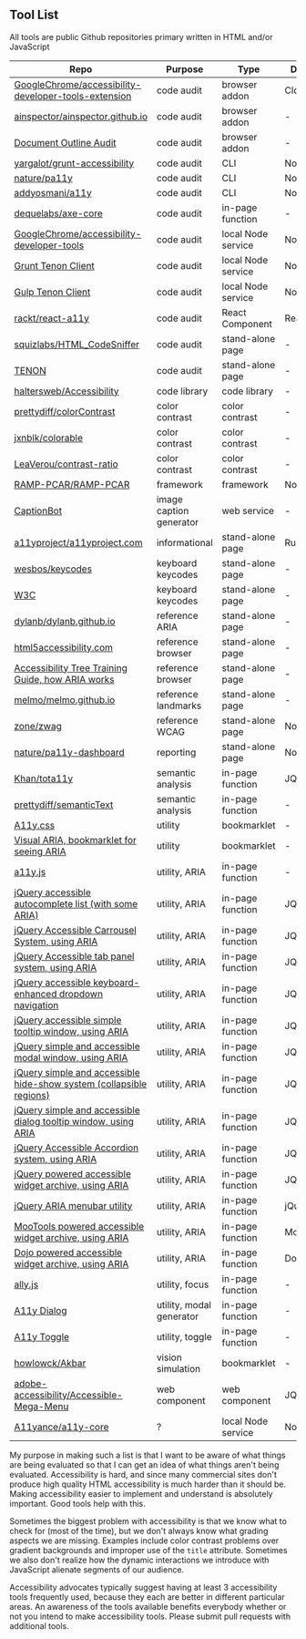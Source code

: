 Tool List
---

All tools are public Github repositories primary written in HTML and/or JavaScript

Repo                                                                                                                                 |Purpose                 |Type              |Dependencies
-------------------------------------------------------------------------------------------------------------------------------------|------------------------|------------------|------------
[GoogleChrome/accessibility-developer-tools-extension](https://github.com/GoogleChrome/accessibility-developer-tools-extension)      |code audit              |browser addon     |Closure Compiler
[ainspector/ainspector.github.io](https://github.com/ainspector/ainspector.github.io)                                                |code audit              |browser addon     |-
[Document Outline Audit](https://github.com/edenspiekermann/outline-audit)                                                           |code audit              |browser addon     |-
[yargalot/grunt-accessibility](https://github.com/yargalot/grunt-accessibility)                                                      |code audit              |CLI               |Node/Grunt
[nature/pa11y](https://github.com/springernature/pa11y)                                                                              |code audit              |CLI               |Node/PhantonJS
[addyosmani/a11y](https://github.com/addyosmani/a11y)                                                                                |code audit              |CLI               |Node/PhantomJS
[dequelabs/axe-core](https://github.com/dequelabs/axe-core)                                                                          |code audit              |in-page function  |-
[GoogleChrome/accessibility-developer-tools](https://github.com/GoogleChrome/accessibility-developer-tools)                          |code audit              |local Node service|Node
[Grunt Tenon Client](https://github.com/egauci/grunt-tenon-client)                                                                   |code audit              |local Node service|Node/Grunt
[Gulp Tenon Client](https://github.com/egauci/gulp-tenon-client)                                                                     |code audit              |local Node service|Node/Gulp
[rackt/react-a11y](https://github.com/reactjs/react-a11y)                                                                            |code audit              |React Component   |React
[squizlabs/HTML_CodeSniffer](https://github.com/squizlabs/HTML_CodeSniffer)                                                          |code audit              |stand-alone page  |-
[TENON](http://tenon.io/)                                                                                                            |code audit              |stand-alone page  |-
[haltersweb/Accessibility](https://github.com/haltersweb/Accessibility)                                                              |code library            |code library      |-
[prettydiff/colorContrast](https://github.com/prettydiff/colorContrast)                                                              |color contrast          |color contrast    |-
[jxnblk/colorable](https://github.com/jxnblk/colorable)                                                                              |color contrast          |color contrast    |-
[LeaVerou/contrast-ratio](https://github.com/LeaVerou/contrast-ratio)                                                                |color contrast          |color contrast    |-
[RAMP-PCAR/RAMP-PCAR](https://github.com/RAMP-PCAR/RAMP-PCAR)                                                                        |framework               |framework         |Node/Grunt
[CaptionBot](https://www.captionbot.ai/)                                                                                             |image caption generator |web service       |-
[a11yproject/a11yproject.com](https://github.com/a11yproject/a11yproject.com)                                                        |informational           |stand-alone page  |Ruby
[wesbos/keycodes](https://github.com/wesbos/keycodes)                                                                                |keyboard keycodes       |stand-alone page  |-
[W3C](http://w3c.github.io/uievents/tools/key-event-viewer.html)                                                                     |keyboard keycodes       |stand-alone page  |-
[dylanb/dylanb.github.io](https://github.com/dylanb/dylanb.github.io)                                                                |reference ARIA          |stand-alone page  |-
[html5accessibility.com](http://html5accessibility.com/)                                                                             |reference browser       |stand-alone page  |-
[Accessibility Tree Training Guide, how ARIA works](http://whatsock.com/training)                                                    |reference browser       |stand-alone page  |-
[melmo/melmo.github.io](https://github.com/melmo/melmo.github.io)                                                                    |reference landmarks     |stand-alone page  |-
[zone/zwag](https://github.com/zone/zwag)                                                                                            |reference WCAG          |stand-alone page  |Node
[nature/pa11y-dashboard](https://github.com/springernature/pa11y-dashboard)                                                          |reporting               |stand-alone page  |Node/PhantomJS
[Khan/tota11y](https://github.com/Khan/tota11y)                                                                                      |semantic analysis       |in-page function  |JQuery
[prettydiff/semanticText](https://github.com/prettydiff/semanticText)                                                                |semantic analysis       |in-page function  |-
[A11y.css](https://github.com/ffoodd/a11y.css)                                                                                       |utility                 |bookmarklet       |-
[Visual ARIA, bookmarklet for seeing ARIA](https://github.com/accdc/csun-2016)                                                       |utility                 |bookmarklet       |-
[a11y.js](https://github.com/IBM-Watson/a11y.js)                                                                                     |utility, ARIA           |in-page function  |-
[jQuery accessible autocomplete list (with some ARIA)](https://github.com/nico3333fr/jquery-accessible-autocomplete-list-aria)       |utility, ARIA           |in-page function  |JQuery
[jQuery Accessible Carrousel System, using ARIA](https://github.com/nico3333fr/jquery-accessible-carrousel-aria)                     |utility, ARIA           |in-page function  |JQuery
[jQuery Accessible tab panel system, using ARIA](https://github.com/nico3333fr/jquery-accessible-tabs-aria)                          |utility, ARIA           |in-page function  |JQuery
[jQuery accessible keyboard-enhanced dropdown navigation](https://github.com/nico3333fr/jquery-accessible-subnav-dropdown)           |utility, ARIA           |in-page function  |JQuery
[jQuery accessible simple tooltip window, using ARIA](https://github.com/nico3333fr/jquery-accessible-simple-tooltip-aria)           |utility, ARIA           |in-page function  |JQuery
[jQuery simple and accessible modal window, using ARIA](https://github.com/nico3333fr/jquery-accessible-modal-window-aria)           |utility, ARIA           |in-page function  |JQuery
[jQuery simple and accessible hide-show system (collapsible regions)](https://github.com/nico3333fr/jquery-accessible-hide-show-aria)|utility, ARIA           |in-page function  |JQuery
[jQuery simple and accessible dialog tooltip window, using ARIA](https://github.com/nico3333fr/jquery-accessible-dialog-tooltip-aria)|utility, ARIA           |in-page function  |JQuery
[jQuery Accessible Accordion system, using ARIA](https://github.com/nico3333fr/jquery-accessible-accordion-aria)                     |utility, ARIA           |in-page function  |JQuery
[jQuery powered accessible widget archive, using ARIA](https://github.com/accdc/tsg)                                                 |utility, ARIA           |in-page function  |JQuery
[jQuery ARIA menubar utility](https://github.com/accdc/aria-menubar)                                                                 |utility, ARIA           |in-page function  |jQuery
[MooTools powered accessible widget archive, using ARIA](https://github.com/accdc/tsg-mootools)                                      |utility, ARIA           |in-page function  |MooTools
[Dojo powered accessible widget archive, using ARIA](https://github.com/accdc/tsg-dojo)                                              |utility, ARIA           |in-page function  |Dojo
[ally.js](http://allyjs.io/)                                                                                                         |utility, focus          |in-page function  |-
[A11y Dialog](https://github.com/edenspiekermann/a11y-dialog)                                                                        |utility, modal generator|in-page function  |-
[A11y Toggle](https://github.com/edenspiekermann/a11y-toggle)                                                                        |utility, toggle         |in-page function  |-
[howlowck/Akbar](https://github.com/howlowck/Akbar)                                                                                  |vision simulation       |bookmarklet       |-
[adobe-accessibility/Accessible-Mega-Menu](https://github.com/adobe-accessibility/Accessible-Mega-Menu)                              |web component           |web component     |JQuery
[A11yance/a11y-core](https://github.com/A11yance/a11y-core)                                                                          |?                       |local Node service|Node/Grunt



My purpose in making such a list is that I want to be aware of what things are being evaluated so that I can get an idea of what things aren't being evaluated.  Accessibility is hard, and since many commercial sites don't produce high quality HTML accessibility is much harder than it should be.  Making accessibility easier to implement and understand is absolutely important.  Good tools help with this.

Sometimes the biggest problem with accessibility is that we know what to check for (most of the time), but we don't always know what grading aspects we are missing.  Examples include color contrast problems over gradient backgrounds and improper use of the `title` attribute.  Sometimes we also don't realize how the dynamic interactions we introduce with JavaScript alienate segments of our audience.

Accessibility advocates typically suggest having at least 3 accessibility tools frequently used, because they each are better in different particular areas.  An awareness of the tools available benefits everybody whether or not you intend to make accessibility tools.  Please submit pull requests with additional tools.
